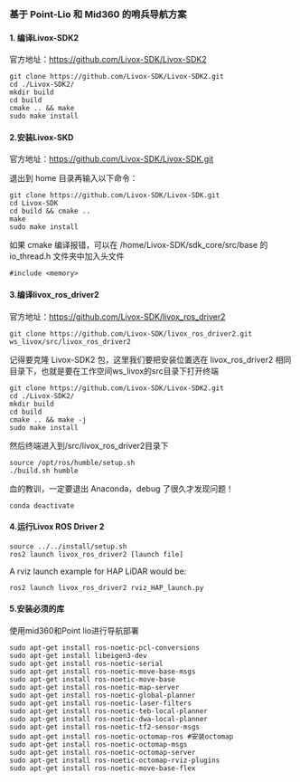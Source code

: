 ### 基于 Point-Lio 和 Mid360 的哨兵导航方案

#### 1. 编译Livox-SDK2
官方地址：https://github.com/Livox-SDK/Livox-SDK2

```
git clone https://github.com/Livox-SDK/Livox-SDK2.git
cd ./Livox-SDK2/
mkdir build
cd build
cmake .. && make
sudo make install
```

#### 2.安装Livox-SKD
官方地址：https://github.com/Livox-SDK/Livox-SDK.git

退出到 home 目录再输入以下命令：

```
git clone https://github.com/Livox-SDK/Livox-SDK.git
cd Livox-SDK
cd build && cmake ..
make
sudo make install
```

如果 cmake 编译报错，可以在 /home/Livox-SDK/sdk_core/src/base 的 io_thread.h 文件夹中加入头文件 

```
#include <memory>
```

#### 3.编译livox_ros_driver2
官方地址：https://github.com/Livox-SDK/livox_ros_driver2

```
git clone https://github.com/Livox-SDK/livox_ros_driver2.git ws_livox/src/livox_ros_driver2
```

记得要克隆 Livox-SDK2 包，这里我们要把安装位置选在 livox_ros_driver2 相同目录下，也就是要在工作空间ws_livox的src目录下打开终端
```
git clone https://github.com/Livox-SDK/Livox-SDK2.git
cd ./Livox-SDK2/
mkdir build
cd build
cmake .. && make -j
sudo make install
```

然后终端进入到/src/livox_ros_driver2目录下

```
source /opt/ros/humble/setup.sh
./build.sh humble
```

血的教训，一定要退出 Anaconda，debug 了很久才发现问题！

```
conda deactivate
```

#### 4.运行Livox ROS Driver 2
```
source ../../install/setup.sh
ros2 launch livox_ros_driver2 [launch file]
```

A rviz launch example for HAP LiDAR would be:
```
ros2 launch livox_ros_driver2 rviz_HAP_launch.py
```

#### 5.安装必须的库
使用mid360和Point lio进行导航部署
```
sudo apt-get install ros-noetic-pcl-conversions
sudo apt-get install libeigen3-dev
sudo apt-get install ros-noetic-serial
sudo apt-get install ros-noetic-move-base-msgs
sudo apt-get install ros-noetic-move-base
sudo apt-get install ros-noetic-map-server
sudo apt-get install ros-noetic-global-planner
sudo apt-get install ros-noetic-laser-filters
sudo apt-get install ros-noetic-teb-local-planner
sudo apt-get install ros-noetic-dwa-local-planner
sudo apt-get install ros-noetic-tf2-sensor-msgs
sudo apt-get install ros-noetic-octomap-ros #安装octomap
sudo apt-get install ros-noetic-octomap-msgs
sudo apt-get install ros-noetic-octomap-server
sudo apt-get install ros-noetic-octomap-rviz-plugins
sudo apt-get install ros-noetic-move-base-flex
```



